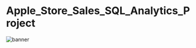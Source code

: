 # Apple_Store_Sales_SQL_Analytics_Project
![banner](https://github.com/Sifat-1/Apple_Store_Sales_SQL_Analytics_Project/commit/187d72dff58a1e9d84e1bc4e6c9256a99f61e384)
